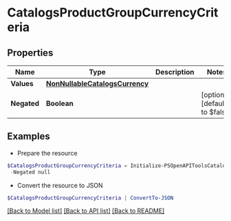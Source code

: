 # CatalogsProductGroupCurrencyCriteria
## Properties

Name | Type | Description | Notes
------------ | ------------- | ------------- | -------------
**Values** | [**NonNullableCatalogsCurrency**](NonNullableCatalogsCurrency.md) |  | 
**Negated** | **Boolean** |  | [optional] [default to $false]

## Examples

- Prepare the resource
```powershell
$CatalogsProductGroupCurrencyCriteria = Initialize-PSOpenAPIToolsCatalogsProductGroupCurrencyCriteria  -Values null `
 -Negated null
```

- Convert the resource to JSON
```powershell
$CatalogsProductGroupCurrencyCriteria | ConvertTo-JSON
```

[[Back to Model list]](../README.md#documentation-for-models) [[Back to API list]](../README.md#documentation-for-api-endpoints) [[Back to README]](../README.md)

